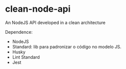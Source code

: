# clean-node-api

An NodeJS API developed in a clean architecture

Dependence:

- NodeJS
- Standard: lib para padronizar o código no modelo JS.
- Husky
- Lint Standard
- Jest
